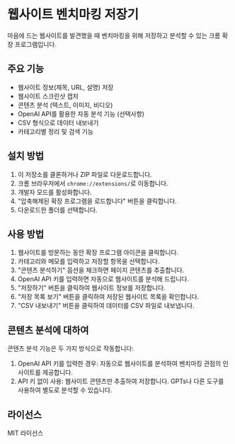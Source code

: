 # 웹사이트 벤치마킹 저장기

마음에 드는 웹사이트를 발견했을 때 벤치마킹을 위해 저장하고 분석할 수 있는 크롬 확장 프로그램입니다.

## 주요 기능

- 웹사이트 정보(제목, URL, 설명) 저장
- 웹사이트 스크린샷 캡처
- 콘텐츠 분석 (텍스트, 이미지, 비디오)
- OpenAI API를 활용한 자동 분석 기능 (선택사항)
- CSV 형식으로 데이터 내보내기
- 카테고리별 정리 및 검색 기능

## 설치 방법

1. 이 저장소를 클론하거나 ZIP 파일로 다운로드합니다.
2. 크롬 브라우저에서 `chrome://extensions/`로 이동합니다.
3. 개발자 모드를 활성화합니다.
4. "압축해제된 확장 프로그램을 로드합니다" 버튼을 클릭합니다.
5. 다운로드한 폴더를 선택합니다.

## 사용 방법

1. 웹사이트를 방문하는 동안 확장 프로그램 아이콘을 클릭합니다.
2. 카테고리와 메모를 입력하고 저장할 항목을 선택합니다.
3. "콘텐츠 분석하기" 옵션을 체크하면 페이지 콘텐츠를 추출합니다.
4. OpenAI API 키를 입력하면 자동으로 웹사이트를 분석해 드립니다.
5. "저장하기" 버튼을 클릭하여 웹사이트 정보를 저장합니다.
6. "저장 목록 보기" 버튼을 클릭하여 저장된 웹사이트 목록을 확인합니다.
7. "CSV 내보내기" 버튼을 클릭하여 데이터를 CSV 파일로 내보냅니다.

## 콘텐츠 분석에 대하여

콘텐츠 분석 기능은 두 가지 방식으로 작동합니다:

1. OpenAI API 키를 입력한 경우: 자동으로 웹사이트를 분석하여 벤치마킹 관점의 인사이트를 제공합니다.
2. API 키 없이 사용: 웹사이트 콘텐츠만 추출하여 저장합니다. GPTs나 다른 도구를 사용하여 별도로 분석할 수 있습니다.

## 라이선스

MIT 라이선스 
